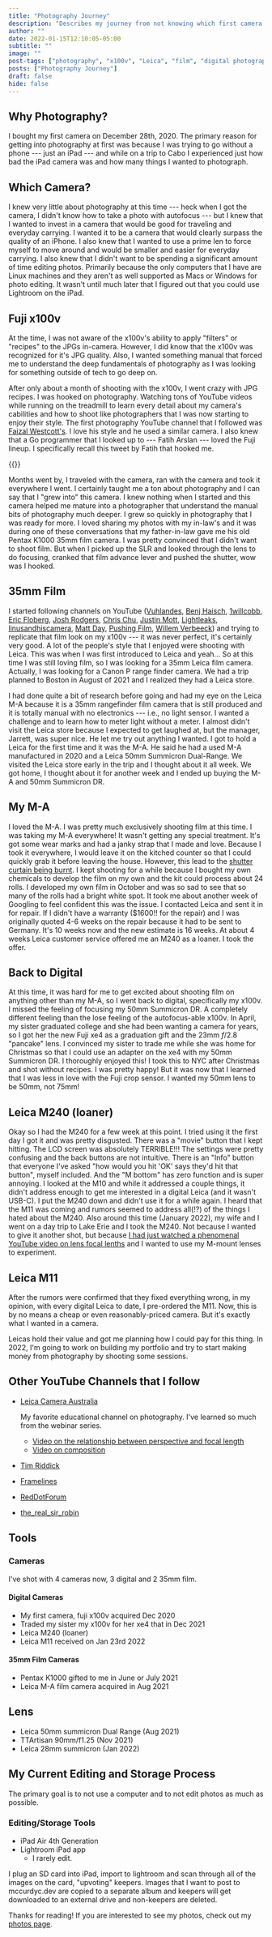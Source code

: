```yaml
---
title: "Photography Journey"
description: "Describes my journey from not knowing which first camera to buy and not knowing how to use autofocus to purchasing a 35mm film camera with no light meter."
author: ""
date: 2022-01-15T12:10:05-05:00
subtitle: ""
image: ""
post-tags: ["photography", "x100v", "Leica", "film", "digital photography", "hobby"]
posts: ["Photography Journey"]
draft: false
hide: false
---
```


## Why Photography?

I bought my first camera on December 28th, 2020. The primary reason for getting
into photography at first was because I was trying to go without a phone --- just
an iPad --- and while on a trip to Cabo I experienced just how bad the iPad camera
was and how many things I wanted to photograph.

## Which Camera?

I knew very little about photography at this time --- heck when I got the camera,
I didn't know how to take a photo with autofocus --- but I knew that I wanted to
invest in a camera that would be good for traveling and everyday carrying. I
wanted it to be a camera that would clearly surpass the quality of an iPhone.
I also knew that I wanted to use a prime len to force myself to move around and
would be smaller and easier for everyday carrying.
I also knew that I didn't want to be spending a significant amount of time
editing photos. Primarily because the only computers that I have are
Linux machines and they aren't as well supported as Macs or Windows for photo
editing. It wasn't until much later that I figured out that you could use
Lightroom on the iPad.

## Fuji x100v

At the time, I was not aware of the x100v's
ability to apply "filters" or "recipes" to the JPGs in-camera. However, I did
know that the x100v was recognized for it's JPG quality. Also, I wanted something
manual that forced me to understand the deep fundamentals of photography as I was
looking for something outside of tech to go deep on.

After only about a month of shooting with the x100v, I went crazy with JPG recipes.
I was hooked on photography. Watching tons of YouTube videos while running on the
treadmill to learn every detail about my camera's cabilities and how to shoot
like photographers that I was now starting to enjoy their style. The first photography
YouTube channel that I followed was [Faizal Westcott's](https://www.youtube.com/channel/UCTsvuq1quT9ZC_-uac6dc4Q).
I love his style and he used a similar camera. I also knew that a Go programmer
that I looked up to --- Fatih Arslan --- loved the Fuji lineup. I specifically
recall this tweet by Fatih that hooked me.

{{<x user="fatih" id="1342179578131976194" >}}

Months went by, I traveled with the camera, ran with the camera and took it everywhere
I went. I certainly taught me a ton about photography and I can say that I
"grew into" this camera. I knew nothing when I started and this camera helped me
mature into a photographer that understand the manual bits of photography much deeper.
I grew so quickly in photography that I was ready for more. I loved sharing my photos
with my in-law's and it was during one of these conversations that my father-in-law
gave me his old Pentax K1000 35mm film camera. I was pretty convinced that I didn't
want to shoot film. But when I picked up the SLR and looked through the lens to
do focusing, cranked that film advance lever and pushed the shutter, wow was I hooked.

## 35mm Film

I started following channels on YouTube
([Vuhlandes](https://www.youtube.com/channel/UCla3VF8y6VixwulHEHZ9MQQ),
[Benj Haisch](https://www.youtube.com/user/BenjHaisch),
[1willcobb](https://www.youtube.com/channel/UCgeSDwPH-6ttgxdPANBjQPQ),
[Eric Floberg](https://www.youtube.com/user/edflobe),
[Josh Rodgers](https://www.youtube.com/c/JoshRodgers_/featured),
[Chris Chu](https://www.youtube.com/channel/UCvfnLAcg3SzXuxBabWBoApA),
[Justin Mott](https://www.youtube.com/channel/UC4cwfSfapW2uLCXGGmQFR4g),
[Lightleaks](https://www.youtube.com/channel/UCuPGQsIpsYjPYQrBdnSDhqg),
[linusandhiscamera](https://www.youtube.com/channel/UC3UrTubzntGwzXMFvuGxh_Q),
[Matt Day](https://www.youtube.com/user/mattdayphotofilmshow),
[Pushing Film](https://www.youtube.com/channel/UCOLjsu9z6rji0SOvpzZ4n5w),
[Willem Verbeeck](https://www.youtube.com/channel/UCIvTu9cuf-NZFzHPJZPH23Q))
and trying to replicate that film look on my x100v --- it was never perfect, it's
certainly very good. A lot of the people's style that I enjoyed were shooting with
Leica. This was when I was first introduced to Leica and yeah... So at this time
I was still loving film, so I was looking for a 35mm Leica film camera. Actually,
I was looking for a Canon P range finder camera. We had a trip planned to Boston
in August of 2021 and I realized they had a Leica store.

I had done quite a bit of research before going and had my eye on the Leica M-A
because it is a 35mm rangefinder film camera that is still produced and it is
totally manual with no electronics --- i.e., no light sensor. I wanted
a challenge and to learn how to meter light without a meter. I almost didn't visit
the Leica store because I expected to get laughed at, but the manager, Jarrett,
was super nice. He let me try out anything I wanted. I got to hold a Leica for
the first time and it was the M-A. He said he had a used M-A manufactured in 2020
and a Leica 50mm Summicron Dual-Range. We visited the Leica store early in the trip
and I thought about it all week. We got home, I thought about it for another week
and I ended up buying the M-A and 50mm Summicron DR.

## My M-A

I loved the M-A. I was pretty much exclusively shooting film at this time. I was
taking my M-A everywhere! It wasn't getting any special treatment. It's got some
wear marks and had a janky strap that I made and love. Because I took it everywhere,
I would leave it on the kitched counter so that I could quickly grab it before leaving
the house. However, this lead to the [shutter curtain being burnt](https://transienteye.com/2015/02/13/leica-shutter-curtain-burn-and-repair/).
I kept shooting for a while because I bought my own chemicals to develop the film
on my own and the kit could process about 24 rolls. I developed my own film in October
and was so sad to see that so many of the rolls had a bright white spot. It took
me about another week of Googling to feel confident this was the issue. I contacted
Leica and sent it in for repair. If I didn't have a warranty ($1600!! for the repair)
and I was originally quoted 4-6 weeks on the repair because it had to be sent to
Germany. It's 10 weeks now and the new estimate is 16 weeks. At about 4 weeks
Leica customer service offered me an M240 as a loaner. I took the offer.

## Back to Digital

At this time, it was hard for me to get excited about shooting film on anything
other than my M-A, so I went back to digital, specifically my x100v. I missed the
feeling of focusing my 50mm Summicron DR. A completely different feeling than
the lose feeling of the autofocus-able x100v. In April, my sister graduated college
and she had been wanting a camera for years, so I got her the new Fuji xe4 as
a graduation gift and the 23mm *f*/2.8 "pancake" lens. I convinced my sister to
trade me while she was home for Christmas so that I could use an adapter on the
xe4 with my 50mm Summicron DR. I thoroughly enjoyed this! I took this to NYC
after Christmas and shot without recipes. I was pretty happy! But it was now
that I learned that I was less in love with the Fuji crop sensor. I wanted my
50mm lens to be 50mm, not 75mm!

## Leica M240 (loaner)

Okay so I had the M240 for a few week at this point. I tried using it the first
day I got it and was pretty disgusted. There was a "movie" button that I kept
hitting. The LCD screen was absolutely TERRIBLE!!! The settings were pretty
confusing and the back buttons are not intuitive. There is an "Info" button that
everyone I've asked "how would you hit 'OK' says they'd hit that button", myself
included. And the "M bottom" has zero function and is super annoying. I looked
at the M10 and while it addressed a couple things, it didn't address enough to get
me interested in a digital Leica (and it wasn't USB-C). I put the M240 down and
didn't use it for a while again. I heard that the M11 was coming and rumors seemed
to address all(!?) of the things I hated about the M240. Also around this time (January
2022), my wife and I went on a day trip to Lake Erie and I took the M240. Not
because I wanted to give it another shot, but because [I had just watched a phenomenal
YouTube video on lens focal lenths](https://youtu.be/p_Szcnr8klA) and I wanted
to use my M-mount lenses to experiment.

## Leica M11

After the rumors were confirmed that they fixed everything wrong, in my opinion,
with every digital Leica to date, I pre-ordered the M11. Now, this is by no means
a cheap or even reasonably-priced camera. But it's exactly what I wanted in a camera.

Leicas hold their value and got me planning how I could pay for this thing. In 2022,
I'm going to work on building my portfolio and try to start making money from
photography by shooting some sessions.

## Other YouTube Channels that I follow

- [Leica Camera Australia](https://www.youtube.com/channel/UCNp5Pn_IFRWKUI9XcwwIDyA)

  My favorite educational channel on photography. I've learned so much from the
  webinar series.

  - [Video on the relationship between perspective and focal length](https://youtu.be/p_Szcnr8klA)
  - [Video on composition](https://youtu.be/Th68USKZ9X0)

- [Tim Riddick](https://www.youtube.com/user/MrTimriddick2)
- [Framelines](https://www.youtube.com/channel/UCg97Ni73ozwdoSytGSqTRyA)
- [RedDotForum](https://www.youtube.com/user/RedDotForum)
- [the_real_sir_robin](https://www.youtube.com/channel/UCc-9JMcDZSh6R4OXuWX6Gag)

## Tools

### Cameras

I've shot with 4 cameras now, 3 digital and 2 35mm film.

#### Digital Cameras

- My first camera, fuji x100v acquired Dec 2020
- Traded my sister my x100v for her xe4 that in Dec 2021
- Leica M240 (loaner)
- Leica M11 received on Jan 23rd 2022

#### 35mm Film Cameras

- Pentax K1000 gifted to me in June or July 2021
- Leica M-A film camera acquired in Aug 2021

## Lens

- Leica 50mm summicron Dual Range (Aug 2021)
- TTArtisan 90mm/f1.25 (Nov 2021)
- Leica 28mm summicron (Jan 2022)

## My Current Editing and Storage Process

The primary goal is to not use a computer and to not edit photos as much as possible.

### Editing/Storage Tools

- iPad Air 4th Generation
- Lightroom iPad app
  - I rarely edit.

I plug an SD card into iPad, import to lightroom and scan through all of the images
on the card, "upvoting" keepers. Images that I want to post to mccurdyc.dev are
copied to a separate album and keepers will get downloaded to an external drive
and non-keepers are deleted.

Thanks for reading! If you are interested to see my photos, check out my
[photos page](/photos).

